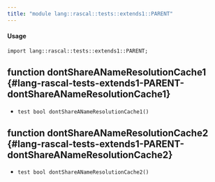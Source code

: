 ```yaml
---
title: "module lang::rascal::tests::extends1::PARENT"
---
```


#### Usage

`import lang::rascal::tests::extends1::PARENT;`


## function dontShareANameResolutionCache1 {#lang-rascal-tests-extends1-PARENT-dontShareANameResolutionCache1}

* ``test bool dontShareANameResolutionCache1()``

## function dontShareANameResolutionCache2 {#lang-rascal-tests-extends1-PARENT-dontShareANameResolutionCache2}

* ``test bool dontShareANameResolutionCache2()``

